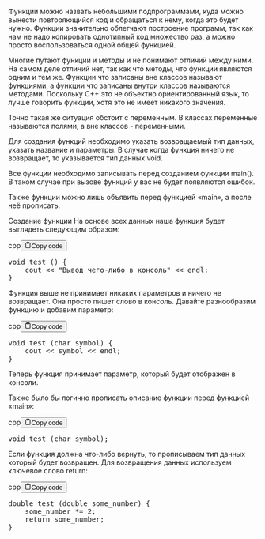 <p>Функции можно назвать небольшими подпрограммами, куда можно вынести повторяющийся код и обращаться к нему, когда это будет нужно. 
Функции значительно облегчают построение программ, так как нам не надо копировать 
однотипный код множество раз, а можно просто воспользоваться одной общей функцией.</p>
<p>Многие путают функции и методы и не понимают отличий между ними. 
На самом деле отличий нет, так как что методы, что функции являются одним и тем же. 
Функции что записаны вне классов называют функциями, а функции что записаны внутри классов называются методами. 
Поскольку C++ это не объектно ориентированный язык, то лучше говорить функции, хотя это не имеет никакого значения.</p>
<p>Точно такая же ситуация обстоит с переменным. В классах переменные называются полями, а вне классов - переменными.</p>
<p>Для создания функций необходимо указать возвращаемый тип данных, указать название и параметры.
В случае когда функция ничего не возвращает, то указывается тип данных void.</p>
<p>Все функции необходимо записывать перед созданием функции main().
В таком случае при вызове функций у вас не будет появляются ошибок.</p>
<p>Также функции можно лишь объявить перед функцией «main», а после неё прописать.</p>
<p>Создание функции
На основе всех данных наша функция будет выглядеть следующим образом:</p>
<div class="code-element"><div class="lang-line"><text>cpp</text><button class="copy-button" id="code379b" onclick="copyCode(code379, code379b)"><svg stroke="currentColor" fill="none" stroke-width="2" viewBox="0 0 24 24" stroke-linecap="round" stroke-linejoin="round" class="h-4 w-4" height="1em" width="1em" xmlns="http://www.w3.org/2000/svg"><path d="M16 4h2a2 2 0 0 1 2 2v14a2 2 0 0 1-2 2H6a2 2 0 0 1-2-2V6a2 2 0 0 1 2-2h2"></path><rect x="8" y="2" width="8" height="4" rx="1" ry="1"></rect></svg><text>Copy code</text></button></div><div class="code" id="code379"><div class="highlight"><pre><span></span><span class="kt">void</span><span class="w"> </span><span class="nf">test</span><span class="w"> </span><span class="p">()</span><span class="w"> </span><span class="p">{</span>
<span class="w">    </span><span class="n">cout</span><span class="w"> </span><span class="o">&lt;&lt;</span><span class="w"> </span><span class="s">&quot;Вывод чего-либо в консоль&quot;</span><span class="w"> </span><span class="o">&lt;&lt;</span><span class="w"> </span><span class="n">endl</span><span class="p">;</span>
<span class="p">}</span>
</pre></div></div></div>

<p>Функция выше не принимает никаких параметров и ничего не возвращает.
Она просто пишет слово в консоль. Давайте разнообразим функцию и добавим параметр:</p>
<div class="code-element"><div class="lang-line"><text>cpp</text><button class="copy-button" id="code380b" onclick="copyCode(code380, code380b)"><svg stroke="currentColor" fill="none" stroke-width="2" viewBox="0 0 24 24" stroke-linecap="round" stroke-linejoin="round" class="h-4 w-4" height="1em" width="1em" xmlns="http://www.w3.org/2000/svg"><path d="M16 4h2a2 2 0 0 1 2 2v14a2 2 0 0 1-2 2H6a2 2 0 0 1-2-2V6a2 2 0 0 1 2-2h2"></path><rect x="8" y="2" width="8" height="4" rx="1" ry="1"></rect></svg><text>Copy code</text></button></div><div class="code" id="code380"><div class="highlight"><pre><span></span><span class="kt">void</span><span class="w"> </span><span class="nf">test</span><span class="w"> </span><span class="p">(</span><span class="kt">char</span><span class="w"> </span><span class="n">symbol</span><span class="p">)</span><span class="w"> </span><span class="p">{</span>
<span class="w">    </span><span class="n">cout</span><span class="w"> </span><span class="o">&lt;&lt;</span><span class="w"> </span><span class="n">symbol</span><span class="w"> </span><span class="o">&lt;&lt;</span><span class="w"> </span><span class="n">endl</span><span class="p">;</span>
<span class="p">}</span>
</pre></div></div></div>

<p>Теперь функция принимает параметр, который будет отображен в консоли.</p>
<p>Также было бы логично прописать описание функции перед функцией «main»:</p>
<div class="code-element"><div class="lang-line"><text>cpp</text><button class="copy-button" id="code381b" onclick="copyCode(code381, code381b)"><svg stroke="currentColor" fill="none" stroke-width="2" viewBox="0 0 24 24" stroke-linecap="round" stroke-linejoin="round" class="h-4 w-4" height="1em" width="1em" xmlns="http://www.w3.org/2000/svg"><path d="M16 4h2a2 2 0 0 1 2 2v14a2 2 0 0 1-2 2H6a2 2 0 0 1-2-2V6a2 2 0 0 1 2-2h2"></path><rect x="8" y="2" width="8" height="4" rx="1" ry="1"></rect></svg><text>Copy code</text></button></div><div class="code" id="code381"><div class="highlight"><pre><span></span><span class="kt">void</span><span class="w"> </span><span class="nf">test</span><span class="w"> </span><span class="p">(</span><span class="kt">char</span><span class="w"> </span><span class="n">symbol</span><span class="p">);</span>
</pre></div></div></div>

<p>Если функция должна что-либо вернуть, то прописываем тип данных который будет возвращен.
Для возвращения данных используем ключевое слово return:</p>
<div class="code-element"><div class="lang-line"><text>cpp</text><button class="copy-button" id="code382b" onclick="copyCode(code382, code382b)"><svg stroke="currentColor" fill="none" stroke-width="2" viewBox="0 0 24 24" stroke-linecap="round" stroke-linejoin="round" class="h-4 w-4" height="1em" width="1em" xmlns="http://www.w3.org/2000/svg"><path d="M16 4h2a2 2 0 0 1 2 2v14a2 2 0 0 1-2 2H6a2 2 0 0 1-2-2V6a2 2 0 0 1 2-2h2"></path><rect x="8" y="2" width="8" height="4" rx="1" ry="1"></rect></svg><text>Copy code</text></button></div><div class="code" id="code382"><div class="highlight"><pre><span></span><span class="kt">double</span><span class="w"> </span><span class="nf">test</span><span class="w"> </span><span class="p">(</span><span class="kt">double</span><span class="w"> </span><span class="n">some_number</span><span class="p">)</span><span class="w"> </span><span class="p">{</span>
<span class="w">    </span><span class="n">some_number</span><span class="w"> </span><span class="o">*=</span><span class="w"> </span><span class="mi">2</span><span class="p">;</span>
<span class="w">    </span><span class="k">return</span><span class="w"> </span><span class="n">some_number</span><span class="p">;</span>
<span class="p">}</span>
</pre></div></div></div>